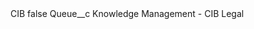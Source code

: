 <?xml version="1.0" encoding="UTF-8"?>
<CustomMetadata xmlns="http://soap.sforce.com/2006/04/metadata" xmlns:xsi="http://www.w3.org/2001/XMLSchema-instance" xmlns:xsd="http://www.w3.org/2001/XMLSchema">
    <label>CIB</label>
    <protected>false</protected>
    <values>
        <field>Queue__c</field>
        <value xsi:type="xsd:string">Knowledge Management - CIB Legal</value>
    </values>
</CustomMetadata>
